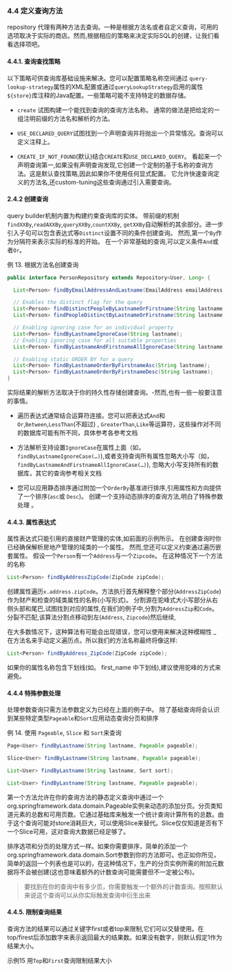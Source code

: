 ### 4.4 定义查询方法

repository 代理有两种方法去查询。一种是根据方法名或者自定义查询，可用的选项取决于实际的商店。然而,根据相应的策略来决定实际SQL的创建，让我们看看选择项吧。

#### 4.4.1. 查询查找策略

以下策略可供查询库基础设施来解决。您可以配置策略名称空间通过 `query-lookup-strategy`属性的XML配置或通过`queryLookupStrategy`启用的属性`${store}`库注释的Java配置。一些策略可能不支持特定的数据存储。

* `create` 试图构建一个能找到查询的查询方法名称。 通常的做法是把给定的一组注明前缀的方法名和解析的方法。

* `USE_DECLARED_QUERY`试图找到一个声明查询并将抛出一个异常情况。查询可以定义注释上。

* `CREATE_IF_NOT_FOUND`\(默认\)结合`CREATE`和`USE_DECLARED_QUERY`。 看起来一个声明查询第一,如果没有声明查询发现,它创建一个定制的基于名称的查询方法。这是默认查找策略,因此如果你不使用任何显式配置。 它允许快速查询定义的方法名,还custom-tuning这些查询通过引入需要查询。


#### 2.4.2  创建查询

query builder机制内置为构建约束查询库的实体。 带前缀的机制`findXXBy`,`readAXXBy`,`queryXXBy`,`countXXBy`, `getXXBy`自动解析的其余部分。进一步引入子句可以包含表达式等`Distinct`设置不同的条件创建查询。 然而,第一个`By`作为分隔符来表示实际的标准的开始。 在一个非常基础的查询,可以定义条件`And`或者`Or`。

例 13. 根据方法名创建查询

```java
public interface PersonRepository extends Repository<User, Long> {

  List<Person> findByEmailAddressAndLastname(EmailAddress emailAddress, String lastname);

  // Enables the distinct flag for the query
  List<Person> findDistinctPeopleByLastnameOrFirstname(String lastname, String firstname);
  List<Person> findPeopleDistinctByLastnameOrFirstname(String lastname, String firstname);

  // Enabling ignoring case for an individual property
  List<Person> findByLastnameIgnoreCase(String lastname);
  // Enabling ignoring case for all suitable properties
  List<Person> findByLastnameAndFirstnameAllIgnoreCase(String lastname, String firstname);

  // Enabling static ORDER BY for a query
  List<Person> findByLastnameOrderByFirstnameAsc(String lastname);
  List<Person> findByLastnameOrderByFirstnameDesc(String lastname);
}
```

实际结果的解析方法取决于你的持久性存储创建查询。-然而,也有一些一般要注意的事情。

* 遍历表达式通常结合运算符连接。您可以把表达式`And`和`Or`,`Between`,`LessThan`\(不超过\) , `GreaterThan`,`Like`等运算符，这些操作对不同的数据库可能有所不同，具体参考各参考文档

* 方法解析支持设置`IgnoreCase`在属性上面（如，`findByLastnameIgnoreCase(…)`\),或者支持查询所有属性忽略大小写（如，`findByLastnameAndFirstnameAllIgnoreCase(…)`\), 忽略大小写支持所有的数据库，其它的查询参考相关文档

* 您可以应用静态排序通过附加一个`OrderBy`基准进行排序,引用属性和方向提供了一个排序\(`asc`或 `Desc`\)。 创建一个支持动态排序的查询方法,明白了特殊参数处理 。


#### 4.4.3. 属性表达式

属性表达式只能引用的直接财产管理的实体,如前面的示例所示。 在创建查询时你已经确保解析房地产管理的域类的一个属性。 然而,您还可以定义约束通过遍历嵌套属性。 假设一个`Person`有一个`Address`与一个`Zipcode`。 在这种情况下一个方法的名称

```java
List<Person> findByAddressZipCode(ZipCode zipCode);
```

创建属性遍历`x.address.zipCode`。方法执行首先解释整个部分\(`AddressZipCode`\)作为财产和检查的域类属性的名称\(小写形式\)。 分割源在驼峰式大小写部分从右侧头部和尾巴,试图找到对应的属性,在我们的例子中,分割为`AddressZip`和`Code`。 分裂不匹配,该算法分割点移动到左\(`Address`, `Zipcode`\)然后继续,

在大多数情况下，这种算法有可能会出现错误，您可以使用来解决这种模糊性 \_ 在方法名来手动定义遍历点。所以我们的方法名称最终将像这样:

```java
List<Person> findByAddress_ZipCode(ZipCode zipCode);
```

如果你的属性名称包含下划线\(如。 first\_name 中下划线\),建议使用驼峰的方式来避免。

#### 4.4.4 特殊参数处理

处理参数查询只需方法参数定义为已经在上面的例子中。 除了基础查询将会认识到某些特定类型`Pageable`和`Sort`应用动态查询分页和排序

例 14. 使用 `Pageable`, `Slice` 和 `Sort`来查询

```java
Page<User> findByLastname(String lastname, Pageable pageable);

Slice<User> findByLastname(String lastname, Pageable pageable);

List<User> findByLastname(String lastname, Sort sort);

List<User> findByLastname(String lastname, Pageable pageable);
```

第一个方法允许在你的查询方法的静态定义查询中通过一个org.springframework.data.domain.Pageable实例来动态的添加分页。分页类知道元素的总数和可用页数。它通过基础库来触发一个统计查询计算所有的总数。由于这个查询可能对store消耗巨大，可以使用Slice来替代。Slice仅仅知道是否有下一个Slice可用，这对查询大数据已经足够了。

排序选项和分页的处理方式一样。如果你需要排序，简单的添加一个org.springframework.data.domain.Sort参数到你的方法即可。也正如你所见，简单的返回一个列表也是可以的，在这种情况下，生产的分页实例所需的附加元数据将不会被创建\(这也意味着额外的计数查询可能需要但不一定被公布\)。

> 要找到在你的查询中有多少页，你需要触发一个额外的计数查询。按照默认来说这个查询可以从你实际触发查询中衍生出来


#### 4.4.5. 限制查询结果

查询方法的结果可以通过关键字first或者top来限制,它们可以交替使用。在top/firest后添加数字来表示返回最大的结果数。如果没有数字，则默认假定1作为结果大小。 

示例15 用```Top```和```First```查询限制结果大小 

``` java

```



























